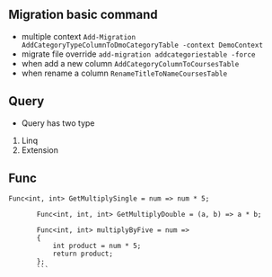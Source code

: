 
## Migration basic command 

- multiple context 
``` Add-Migration AddCategoryTypeColumnToDmoCategoryTable -context DemoContext ```
- migrate file override
``` add-migration addcategoriestable -force ```
- when add a new column 
``` AddCategoryColumnToCoursesTable ```
- when rename a column
```RenameTitleToNameCoursesTable```

## Query 
- Query has two type 
1. Linq 
2. Extension 

## Func 
 ```
 Func<int, int> GetMultiplySingle = num => num * 5;

        Func<int, int, int> GetMultiplyDouble = (a, b) => a * b;

        Func<int, int> multiplyByFive = num =>
        {
            int product = num * 5;
            return product;
        };
        ```
